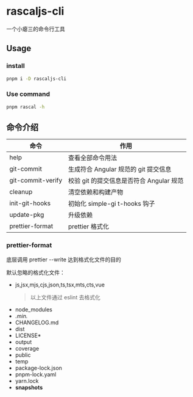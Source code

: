 # rascaljs-cli

一个小瘪三的命令行工具

## Usage

### install

```bash
pnpm i -D rascaljs-cli
```

### Use command

```bash
pnpm rascal -h
```

## 命令介绍

| 命令              | 作用                                     |
| ----------------- | ---------------------------------------- |
| help              | 查看全部命令用法                         |
| git-commit        | 生成符合 Angular 规范的 git 提交信息     |
| git-commit-verify | 校验 git 的提交信息是否符合 Angular 规范 |
| cleanup           | 清空依赖和构建产物                       |
| init-git-hooks    | 初始化 simple-gi t-hooks 钩子            |
| update-pkg        | 升级依赖                                 |
| prettier-format   | prettier 格式化                          |

### prettier-format

底层调用 prettier --write 达到格式化文件的目的

默认忽略的格式化文件：

- js,jsx,mjs,cjs,json,ts,tsx,mts,cts,vue
  > 以上文件通过 eslint 去格式化
- node_modules
- _.min._
- CHANGELOG.md
- dist
- LICENSE\*
- output
- coverage
- public
- temp
- package-lock.json
- pnpm-lock.yaml
- yarn.lock
- **snapshots**
